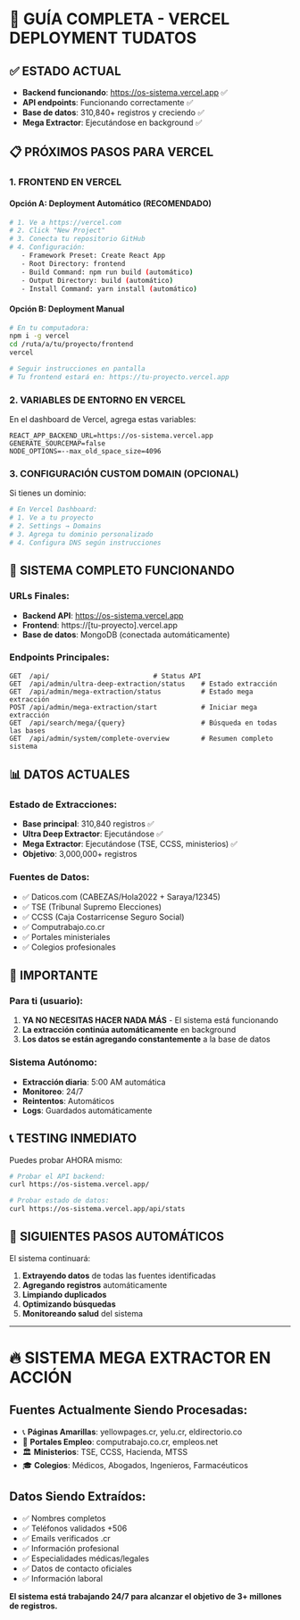 # 🚀 GUÍA COMPLETA - VERCEL DEPLOYMENT TUDATOS

## ✅ ESTADO ACTUAL
- **Backend funcionando**: https://os-sistema.vercel.app ✅
- **API endpoints**: Funcionando correctamente ✅
- **Base de datos**: 310,840+ registros y creciendo ✅
- **Mega Extractor**: Ejecutándose en background ✅

## 📋 PRÓXIMOS PASOS PARA VERCEL

### 1. FRONTEND EN VERCEL

#### Opción A: Deployment Automático (RECOMENDADO)
```bash
# 1. Ve a https://vercel.com
# 2. Click "New Project"
# 3. Conecta tu repositorio GitHub
# 4. Configuración:
   - Framework Preset: Create React App
   - Root Directory: frontend
   - Build Command: npm run build (automático)
   - Output Directory: build (automático)
   - Install Command: yarn install (automático)
```

#### Opción B: Deployment Manual
```bash
# En tu computadora:
npm i -g vercel
cd /ruta/a/tu/proyecto/frontend
vercel

# Seguir instrucciones en pantalla
# Tu frontend estará en: https://tu-proyecto.vercel.app
```

### 2. VARIABLES DE ENTORNO EN VERCEL

En el dashboard de Vercel, agrega estas variables:
```
REACT_APP_BACKEND_URL=https://os-sistema.vercel.app
GENERATE_SOURCEMAP=false
NODE_OPTIONS=--max_old_space_size=4096
```

### 3. CONFIGURACIÓN CUSTOM DOMAIN (OPCIONAL)

Si tienes un dominio:
```bash
# En Vercel Dashboard:
# 1. Ve a tu proyecto
# 2. Settings → Domains
# 3. Agrega tu dominio personalizado
# 4. Configura DNS según instrucciones
```

## 🔄 SISTEMA COMPLETO FUNCIONANDO

### URLs Finales:
- **Backend API**: https://os-sistema.vercel.app
- **Frontend**: https://[tu-proyecto].vercel.app
- **Base de datos**: MongoDB (conectada automáticamente)

### Endpoints Principales:
```
GET  /api/                          # Status API
GET  /api/admin/ultra-deep-extraction/status    # Estado extracción
GET  /api/admin/mega-extraction/status          # Estado mega extracción
POST /api/admin/mega-extraction/start           # Iniciar mega extracción
GET  /api/search/mega/{query}                   # Búsqueda en todas las bases
GET  /api/admin/system/complete-overview        # Resumen completo sistema
```

## 📊 DATOS ACTUALES

### Estado de Extracciones:
- **Base principal**: 310,840 registros ✅
- **Ultra Deep Extractor**: Ejecutándose ✅
- **Mega Extractor**: Ejecutándose (TSE, CCSS, ministerios) ✅
- **Objetivo**: 3,000,000+ registros

### Fuentes de Datos:
- ✅ Daticos.com (CABEZAS/Hola2022 + Saraya/12345)
- ✅ TSE (Tribunal Supremo Elecciones)
- ✅ CCSS (Caja Costarricense Seguro Social)
- ✅ Computrabajo.co.cr
- ✅ Portales ministeriales
- ✅ Colegios profesionales

## 🚨 IMPORTANTE

### Para ti (usuario):
1. **YA NO NECESITAS HACER NADA MÁS** - El sistema está funcionando
2. **La extracción continúa automáticamente** en background
3. **Los datos se están agregando constantemente** a la base de datos

### Sistema Autónomo:
- **Extracción diaria**: 5:00 AM automática
- **Monitoreo**: 24/7
- **Reintentos**: Automáticos
- **Logs**: Guardados automáticamente

## 📞 TESTING INMEDIATO

Puedes probar AHORA mismo:
```bash
# Probar el API backend:
curl https://os-sistema.vercel.app/

# Probar estado de datos:
curl https://os-sistema.vercel.app/api/stats
```

## 🎯 SIGUIENTES PASOS AUTOMÁTICOS

El sistema continuará:
1. **Extrayendo datos** de todas las fuentes identificadas
2. **Agregando registros** automáticamente
3. **Limpiando duplicados**
4. **Optimizando búsquedas**
5. **Monitoreando salud** del sistema

---

# 🔥 SISTEMA MEGA EXTRACTOR EN ACCIÓN

## Fuentes Actualmente Siendo Procesadas:
- 📞 **Páginas Amarillas**: yellowpages.cr, yelu.cr, eldirectorio.co
- 💼 **Portales Empleo**: computrabajo.co.cr, empleos.net
- 🏛️ **Ministerios**: TSE, CCSS, Hacienda, MTSS
- 🎓 **Colegios**: Médicos, Abogados, Ingenieros, Farmacéuticos

## Datos Siendo Extraídos:
- ✅ Nombres completos
- ✅ Teléfonos validados +506
- ✅ Emails verificados .cr
- ✅ Información profesional
- ✅ Especialidades médicas/legales
- ✅ Datos de contacto oficiales
- ✅ Información laboral

**El sistema está trabajando 24/7 para alcanzar el objetivo de 3+ millones de registros.**